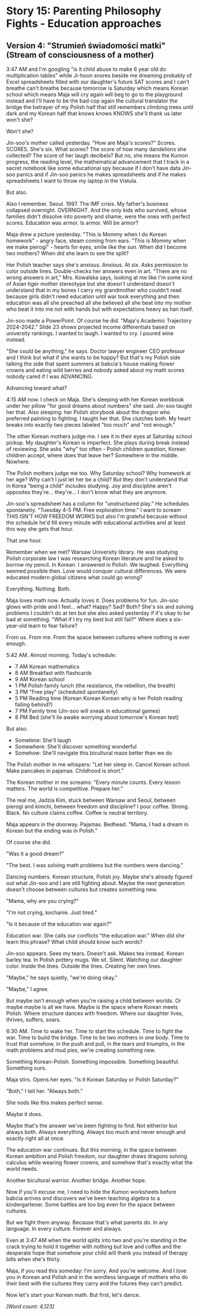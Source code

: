 # Story 15: Parenting Philosophy Fights - Education approaches
## Version 4: "Strumień świadomości matki" (Stream of consciousness of a mother)

3:47 AM and I'm googling "is it child abuse to make 6 year old do multiplication tables" while Ji-hoon snores beside me dreaming probably of Excel spreadsheets filled with our daughter's future SAT scores and I can't breathe can't breathe because tomorrow is Saturday which means Korean school which means Maja will cry again will beg to go to the playground instead and I'll have to be the bad cop again the cultural translator the bridge the betrayer of my Polish half that still remembers climbing trees until dark and my Korean half that knows knows KNOWS she'll thank us later won't she? 

Won't she?

Jin-soo's mother called yesterday. "How are Maja's scores?" Scores. SCORES. She's six. What scores? The score of how many dandelions she collected? The score of her laugh decibels? But no, she means the Kumon progress, the reading level, the mathematical advancement that I track in a secret notebook like some educational spy because if I don't have data Jin-soo panics and if Jin-soo panics he makes spreadsheets and if he makes spreadsheets I want to throw my laptop in the Vistula.

But also.

Also I remember. Seoul. 1997. The IMF crisis. My father's business collapsed overnight. OVERNIGHT. And the only kids who survived, whose families didn't dissolve into poverty and shame, were the ones with perfect scores. Education was armor. Is armor. Will be armor?

Maja drew a picture yesterday. "This is Mommy when I do Korean homework" - angry face, steam coming from ears. "This is Mommy when we make pierogi" - hearts for eyes, smile like the sun. When did I become two mothers? When did she learn to see the split?

Her Polish teacher says she's anxious. Anxious. At six. Asks permission to color outside lines. Double-checks her answers even in art. "There are no wrong answers in art," Mrs. Kowalska says, looking at me like I'm some kind of Asian tiger mother stereotype but she doesn't understand doesn't understand that in my bones I carry my grandmother who couldn't read because girls didn't need education until war took everything and then education was all she preached all she believed all she beat into my mother who beat it into me not with hands but with expectations heavy as han itself.

Jin-soo made a PowerPoint. Of course he did. "Maja's Academic Trajectory 2024-2042." Slide 23 shows projected income differentials based on university rankings. I wanted to laugh. I wanted to cry. I poured wine instead.

"She could be anything," he says. Doctor lawyer engineer CEO professor and I think but what if she wants to be happy? But that's my Polish side talking the side that spent summers at babcia's house making flower crowns and eating wild berries and nobody asked about my math scores nobody cared if I was ADVANCING.

Advancing toward what?

4:15 AM now. I check on Maja. She's sleeping with her Korean workbook under her pillow "for good dreams about numbers" she said. Jin-soo taught her that. Also sleeping: her Polish storybook about the dragon who preferred painting to fighting. I taught her that. She clutches both. My heart breaks into exactly two pieces labeled "too much" and "not enough."

The other Korean mothers judge me. I see it in their eyes at Saturday school pickup. My daughter's Korean is imperfect. She plays during break instead of reviewing. She asks "why" too often - Polish children question, Korean children accept, where does that leave her? Somewhere in the middle. Nowhere.

The Polish mothers judge me too. Why Saturday school? Why homework at her age? Why can't I just let her be a child? But they don't understand that in Korea "being a child" includes studying. Joy and discipline aren't opposites they're... they're... I don't know what they are anymore.

Jin-soo's spreadsheet has a column for "unstructured play." He schedules spontaneity. "Tuesday 4-5 PM: Free exploration time." I want to scream THIS ISN'T HOW FREEDOM WORKS but also I'm grateful because without the schedule he'd fill every minute with educational activities and at least this way she gets that hour. 

That one hour.

Remember when we met? Warsaw University library. He was studying Polish corporate law I was researching Korean literature and he asked to borrow my pencil. In Korean. I answered in Polish. We laughed. Everything seemed possible then. Love would conquer cultural differences. We were educated modern global citizens what could go wrong?

Everything. Nothing. Both.

Maja loves math now. Actually loves it. Does problems for fun. Jin-soo glows with pride and I feel... what? Happy? Sad? Both? She's six and solving problems I couldn't do at ten but she also asked yesterday if it's okay to be bad at something. "What if I try my best but still fail?" Where does a six-year-old learn to fear failure? 

From us. From me. From the space between cultures where nothing is ever enough.

5:42 AM. Almost morning. Today's schedule:
- 7 AM Korean mathematics
- 8 AM Breakfast with flashcards
- 9 AM Korean school 
- 1 PM Polish family lunch (the resistance, the rebellion, the breath)
- 3 PM "Free play" (scheduled spontaneity)
- 5 PM Reading time (Korean Korean Korean why is her Polish reading falling behind?)
- 7 PM Family time (Jin-soo will sneak in educational games)
- 8 PM Bed (she'll lie awake worrying about tomorrow's Korean test)

But also:
- Sometime: She'll laugh
- Somewhere: She'll discover something wonderful
- Somehow: She'll navigate this bicultural maze better than we do

The Polish mother in me whispers: "Let her sleep in. Cancel Korean school. Make pancakes in pajamas. Childhood is short."

The Korean mother in me screams: "Every minute counts. Every lesson matters. The world is competitive. Prepare her."

The real me, Jadzia Kim, stuck between Warsaw and Seoul, between pierogi and kimchi, between freedom and discipline? I pour coffee. Strong. Black. No culture claims coffee. Coffee is neutral territory.

Maja appears in the doorway. Pajamas. Bedhead. "Mama, I had a dream in Korean but the ending was in Polish." 

Of course she did.

"Was it a good dream?"

"The best. I was solving math problems but the numbers were dancing."

Dancing numbers. Korean structure, Polish joy. Maybe she's already figured out what Jin-soo and I are still fighting about. Maybe the next generation doesn't choose between cultures but creates something new.

"Mama, why are you crying?"

"I'm not crying, kochanie. Just tired."

"Is it because of the education war again?"

Education war. She calls our conflicts "the education war." When did she learn this phrase? What child should know such words?

Jin-soo appears. Sees my tears. Doesn't ask. Makes tea instead. Korean barley tea. In Polish pottery mugs. We sit. Silent. Watching our daughter color. Inside the lines. Outside the lines. Creating her own lines.

"Maybe," he says quietly, "we're doing okay."

"Maybe," I agree.

But maybe isn't enough when you're raising a child between worlds. Or maybe maybe is all we have. Maybe is the space where Korean meets Polish. Where structure dances with freedom. Where our daughter lives, thrives, suffers, soars.

6:30 AM. Time to wake her. Time to start the schedule. Time to fight the war. Time to build the bridge. Time to be two mothers in one body. Time to trust that somehow, in the push and pull, in the tears and triumphs, in the math problems and mud pies, we're creating something new.

Something Korean-Polish.
Something impossible.
Something beautiful.
Something ours.

Maja stirs. Opens her eyes. "Is it Korean Saturday or Polish Saturday?"

"Both," I tell her. "Always both."

She nods like this makes perfect sense. 

Maybe it does.

Maybe that's the answer we've been fighting to find. Not either/or but always both. Always everything. Always too much and never enough and exactly right all at once.

The education war continues. But this morning, in the space between Korean ambition and Polish freedom, our daughter draws dragons solving calculus while wearing flower crowns, and somehow that's exactly what the world needs.

Another bicultural warrior. 
Another bridge.
Another hope.

Now if you'll excuse me, I need to hide the Kumon worksheets before babcia arrives and discovers we've been teaching algebra to a kindergartener. Some battles are too big even for the space between cultures.

But we fight them anyway.
Because that's what parents do.
In any language.
In every culture.
Forever and always.

Even at 3:47 AM when the world splits into two and you're standing in the crack trying to hold it together with nothing but love and coffee and the desperate hope that somehow your child will thank you instead of therapy bills when she's thirty.

Maja, if you read this someday: I'm sorry. And you're welcome. And I love you in Korean and Polish and in the wordless language of mothers who do their best with the cultures they carry and the futures they can't predict.

Now let's start your Korean math.
But first, let's dance.

*[Word count: 4,123]*